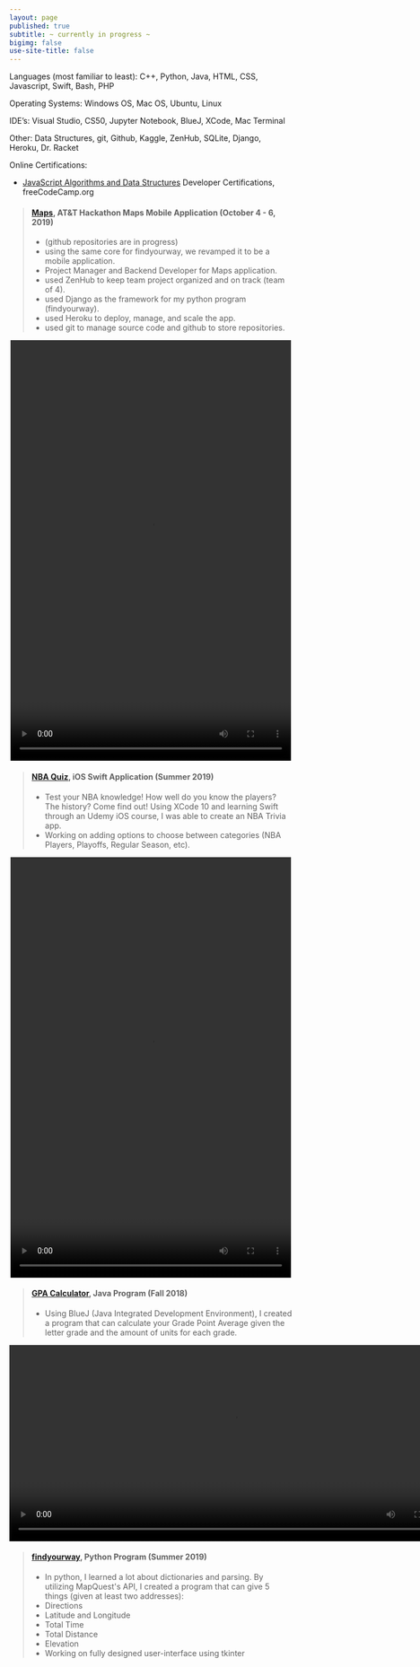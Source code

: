 ```yaml
---
layout: page
published: true
subtitle: ~ currently in progress ~
bigimg: false
use-site-title: false
---
```

Languages (most familiar to least): C++, Python, Java, HTML, CSS, Javascript, Swift, Bash, PHP

Operating Systems: Windows OS, Mac OS, Ubuntu, Linux

IDE’s: Visual Studio, CS50, Jupyter Notebook, BlueJ, XCode, Mac Terminal

Other: Data Structures, git, Github, Kaggle, ZenHub, SQLite, Django, Heroku, Dr. Racket

Online Certifications:
- [JavaScript Algorithms and Data Structures](https://www.freecodecamp.org/certification/kidcudihumming/javascript-algorithms-and-data-structures) Developer Certifications, freeCodeCamp.org

> #### [Maps](https://github.com/austin-keith-vigo/at-t-hackathon-back-end/issues), AT&T Hackathon Maps Mobile Application (October 4 - 6, 2019)
> - (github repositories are in progress)
> - using the same core for findyourway, we revamped it to be a mobile application.
> - Project Manager and Backend Developer for Maps application.
> - used ZenHub to keep team project organized and on track (team of 4). 
> - used Django as the framework for my python program (findyourway).
> - used Heroku to deploy, manage, and scale the app. 
> - used git to manage source code and github to store repositories.


<center>
  
<video width="500" height="750" controls>
  <source src="/img/maps.mov" type="video/mp4">
  Your browser does not support the video tag.
</video>

</center>


> #### [NBA Quiz](https://github.com/sssandan/NBA-Quiz), iOS Swift Application (Summer 2019) 
> - Test your NBA knowledge! How well do you know the players? The history? Come find out! Using XCode 10 and learning Swift through an Udemy iOS course, I was able to create an NBA Trivia app. 
> - Working on adding options to choose between categories (NBA Players, Playoffs, Regular Season, etc).

<center>
  
<video width="500" height="750" controls>
  <source src="/img/nbaquiz.mov" type="video/mp4">
  Your browser does not support the video tag.
</video>

</center>


> #### [GPA Calculator](https://github.com/sssandan/GPA-Calculator), Java Program (Fall 2018) 
> - Using BlueJ (Java Integrated Development Environment), I created a program that can calculate your Grade Point Average given the letter grade and the amount of units for each grade.


<center>
  
<video width="800" height="350" controls>
  <source src="/img/gpaCalc1.mov" type="video/mp4">
  Your browser does not support the video tag.
</video>

</center>

> #### [findyourway](https://github.com/sssandan/findyourway), Python Program (Summer 2019) 
>
> - In python, I learned a lot about dictionaries and parsing. By utilizing MapQuest's API, 
        	I created a program that can give 5 things (given at least two addresses):
> - Directions
> - Latitude and Longitude
> - Total Time
> - Total Distance
> - Elevation
> - Working on fully designed user-interface using tkinter




